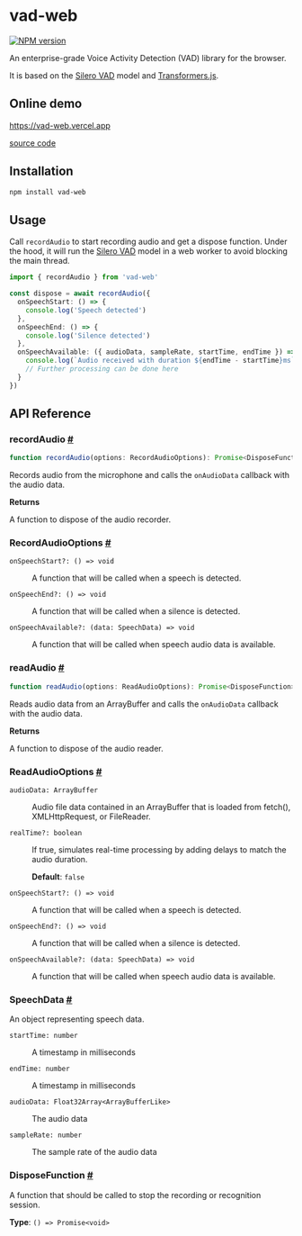 # vad-web

[![NPM version](https://img.shields.io/npm/v/vad-web?color=a1b858)](https://www.npmjs.com/package/vad-web)

An enterprise-grade Voice Activity Detection (VAD) library for the browser.

It is based on the [Silero VAD](https://github.com/snakers4/silero-vad) model
and [Transformers.js](https://github.com/huggingface/transformers.js).

## Online demo

https://vad-web.vercel.app

[source
code](https://github.com/ocavue/vad-web/tree/master/examples/with-vite)

## Installation

```bash
npm install vad-web
```

## Usage

Call `recordAudio` to start recording audio and get a dispose function. Under
the hood, it will run the [Silero
VAD](https://github.com/snakers4/silero-vad) model in a web worker to avoid
blocking the main thread.

```ts
import { recordAudio } from 'vad-web'

const dispose = await recordAudio({
  onSpeechStart: () => {
    console.log('Speech detected')
  },
  onSpeechEnd: () => {
    console.log('Silence detected')
  },
  onSpeechAvailable: ({ audioData, sampleRate, startTime, endTime }) => {
    console.log(`Audio received with duration ${endTime - startTime}ms`)
    // Further processing can be done here
  }
})
```

## API Reference

### recordAudio <a id="record-audio" href="#record-audio">#</a>

```ts
function recordAudio(options: RecordAudioOptions): Promise<DisposeFunction>
```

Records audio from the microphone and calls the `onAudioData` callback with the audio data.

**Returns**

A function to dispose of the audio recorder.

### RecordAudioOptions <a id="record-audio-options" href="#record-audio-options">#</a>

<dl>

<dt>

`onSpeechStart?: () => void`

</dt>

<dd>

A function that will be called when a speech is detected.

</dd>

<dt>

`onSpeechEnd?: () => void`

</dt>

<dd>

A function that will be called when a silence is detected.

</dd>

<dt>

`onSpeechAvailable?: (data: SpeechData) => void`

</dt>

<dd>

A function that will be called when speech audio data is available.

</dd>

</dl>

### readAudio <a id="read-audio" href="#read-audio">#</a>

```ts
function readAudio(options: ReadAudioOptions): Promise<DisposeFunction>
```

Reads audio data from an ArrayBuffer and calls the `onAudioData` callback with the audio data.

**Returns**

A function to dispose of the audio reader.

### ReadAudioOptions <a id="read-audio-options" href="#read-audio-options">#</a>

<dl>

<dt>

`audioData: ArrayBuffer`

</dt>

<dd>

Audio file data contained in an ArrayBuffer that is loaded from fetch(), XMLHttpRequest, or FileReader.

</dd>

<dt>

`realTime?: boolean`

</dt>

<dd>

If true, simulates real-time processing by adding delays to match the audio duration.

**Default**: `false`

</dd>

<dt>

`onSpeechStart?: () => void`

</dt>

<dd>

A function that will be called when a speech is detected.

</dd>

<dt>

`onSpeechEnd?: () => void`

</dt>

<dd>

A function that will be called when a silence is detected.

</dd>

<dt>

`onSpeechAvailable?: (data: SpeechData) => void`

</dt>

<dd>

A function that will be called when speech audio data is available.

</dd>

</dl>

### SpeechData <a id="speech-data" href="#speech-data">#</a>

An object representing speech data.

<dl>

<dt>

`startTime: number`

</dt>

<dd>

A timestamp in milliseconds

</dd>

<dt>

`endTime: number`

</dt>

<dd>

A timestamp in milliseconds

</dd>

<dt>

`audioData: Float32Array<ArrayBufferLike>`

</dt>

<dd>

The audio data

</dd>

<dt>

`sampleRate: number`

</dt>

<dd>

The sample rate of the audio data

</dd>

</dl>

### DisposeFunction <a id="dispose-function" href="#dispose-function">#</a>

A function that should be called to stop the recording or recognition session.

**Type**: `() => Promise<void>`
